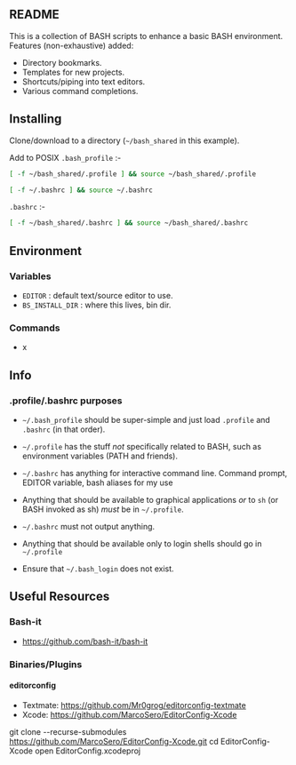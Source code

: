 
README
------

This is a collection of BASH scripts to enhance a basic BASH environment. Features (non-exhaustive) added:

- Directory bookmarks.
- Templates for new projects.
- Shortcuts/piping into text editors.
- Various command completions.

## Installing

Clone/download to a directory (`~/bash_shared` in this example).

Add to POSIX `.bash_profile` :-

```bash
[ -f ~/bash_shared/.profile ] && source ~/bash_shared/.profile

[ -f ~/.bashrc ] && source ~/.bashrc
```

`.bashrc` :-

```bash
[ -f ~/bash_shared/.bashrc ] && source ~/bash_shared/.bashrc
```

## Environment

### Variables

- `EDITOR` : default text/source editor to use.
- `BS_INSTALL_DIR` : where this lives, bin dir.

### Commands

- x

## Info

### .profile/.bashrc purposes

* `~/.bash_profile` should be super-simple and just load `.profile` and `.bashrc` (in that order).

* `~/.profile` has the stuff *not* specifically related to BASH, such as environment variables
  (PATH and friends).

* `~/.bashrc` has anything for interactive command line. Command prompt, EDITOR variable, bash
  aliases for my use

* Anything that should be available to graphical applications *or* to `sh` (or BASH invoked as sh)
  *must* be in `~/.profile`.

* `~/.bashrc` must not output anything.

* Anything that should be available only to login shells should go in `~/.profile`

* Ensure that `~/.bash_login` does not exist.


## Useful Resources

### Bash-it

 * <https://github.com/bash-it/bash-it>
 
### Binaries/Plugins
 
#### editorconfig
 
 - Textmate: https://github.com/Mr0grog/editorconfig-textmate
 - Xcode: https://github.com/MarcoSero/EditorConfig-Xcode
 
git clone --recurse-submodules https://github.com/MarcoSero/EditorConfig-Xcode.git
cd EditorConfig-Xcode
open EditorConfig.xcodeproj
 
 
